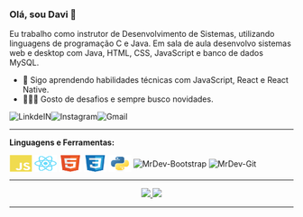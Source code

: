 ### Olá, sou Davi 👋
Eu trabalho como instrutor de Desenvolvimento de Sistemas, utilizando linguagens de programação C e Java. Em sala de aula desenvolvo sistemas web e desktop com Java, HTML, CSS, JavaScript e banco de dados MySQL.

- 🌱 Sigo aprendendo habilidades técnicas com JavaScript, React e React Native. 
- 👨🏾‍💻 Gosto de desafios e sempre busco novidades.
<a target="_blank" href="https://www.linkedin.com/in/davi-saldanha-20/">
  <img align="left" alt="LinkdeIN" src="https://img.shields.io/badge/LinkedIn-0077B5?style=for-the-badge&logo=linkedin&logoColor=white" />
</a>
<a target="_blank" href="https://www.instagram.com/davisaldanhati/">
  <img align="left" alt="Instagram" src="https://img.shields.io/badge/Instagram-E4405F?style=for-the-badge&logo=instagram&logoColor=white"/>
</a>
<a target="_blank" href="mailto:davisaldanha.ti@gmail.com">
  <img align="left" alt="Gmail" src="https://img.shields.io/badge/Gmail-D14836?style=for-the-badge&logo=gmail&logoColor=white" />
</a><br>
  
  ----
  **Linguagens e Ferramentas:**  
  <div style="display: inline_block">
    <img align="center" alt="MrDev-Js" height="30" width="40" src="https://raw.githubusercontent.com/devicons/devicon/master/icons/javascript/javascript-plain.svg">
    <img align="center" alt="MrDev-React" height="30" width="40" src="https://raw.githubusercontent.com/devicons/devicon/master/icons/react/react-original.svg">
    <img align="center" alt="MrDev-HTML" height="30" width="40" src="https://raw.githubusercontent.com/devicons/devicon/master/icons/html5/html5-original.svg">
    <img align="center" alt="MrDev-CSS" height="30" width="40" src="https://raw.githubusercontent.com/devicons/devicon/master/icons/css3/css3-original.svg">
    <img align="center" alt="MrDev-Python" height="30" width="40" src="https://raw.githubusercontent.com/devicons/devicon/master/icons/python/python-original.svg">
    <img align="center" alt="MrDev-Bootstrap" height="30" width="40" src="https://cdn.jsdelivr.net/gh/devicons/devicon/icons/bootstrap/bootstrap-original.svg" />
    <img align="center" alt="MrDev-Git" height="30" width="40" src="https://cdn.jsdelivr.net/gh/devicons/devicon/icons/git/git-original.svg" />
  </div>

----
<div align="center">
  <a href="https://github.com/davisaldanha">
  <img height="180em" src="https://github-readme-stats.vercel.app/api?username=davisaldanha&show_icons=true&theme=dracula&include_all_commits=true&count_private=true"/>
  <img height="180em" src="https://github-readme-stats.vercel.app/api/top-langs/?username=davisaldanha&layout=compact&langs_count=7&theme=dracula"/>
  </a>
</div>

----
